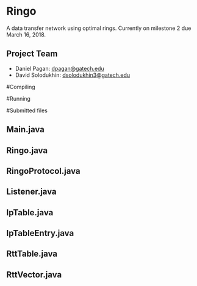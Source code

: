 # Ringo
A data transfer network using optimal rings. Currently on milestone 2 due March 16, 2018.
## Project Team
* Daniel Pagan: dpagan@gatech.edu 
* David Solodukhin: dsolodukhin3@gatech.edu

#Compiling

#Running

#Submitted files
## Main.java
## Ringo.java
## RingoProtocol.java
## Listener.java
## IpTable.java
## IpTableEntry.java
## RttTable.java
## RttVector.java

